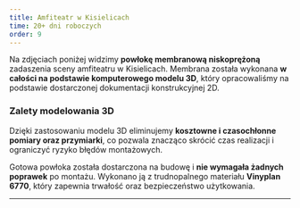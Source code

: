 ```yaml
---
title: Amfiteatr w Kisielicach
time: 20+ dni roboczych
order: 9
---
```


Na zdjęciach poniżej widzimy **powłokę membranową niskoprężoną** zadaszenia
sceny amfiteatru w Kisielicach. Membrana została wykonana **w całości na
podstawie komputerowego modelu 3D**, który opracowaliśmy na podstawie
dostarczonej dokumentacji konstrukcyjnej 2D.

### Zalety modelowania 3D

Dzięki zastosowaniu modelu 3D eliminujemy **kosztowne i czasochłonne pomiary
oraz przymiarki**, co pozwala znacząco skrócić czas realizacji i ograniczyć
ryzyko błędów montażowych.

Gotowa powłoka została dostarczona na budowę i **nie wymagała żadnych poprawek**
po montażu. Wykonano ją z trudnopalnego materiału **Vinyplan 6770**, który
zapewnia trwałość oraz bezpieczeństwo użytkowania.

---
